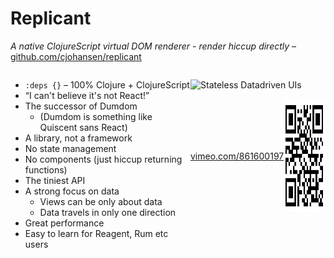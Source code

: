 <div class="slide">

# Replicant

_A native ClojureScript virtual DOM renderer - render hiccup directly_ – [github.com/cjohansen/replicant](https://github.com/cjohansen/replicant)

<div style="display: flex; flex-direction: row;">
<div style="display: flex; flex-direction: column; flex: 1;">

* `:deps {}` – 100% Clojure + ClojureScript
* “I can't believe it's not React!”
* The successor of Dumdom
  * (Dumdom is something like Quiscent sans React)
* A library, not a framework
* No state management
* No components (just hiccup returning functions)
* The tiniest API
* A strong focus on data
  * Views can be only about data
  * Data travels in only one direction
* Great performance
* Easy to learn for Reagent, Rum etc users

</div>

<div class="column" style="flex: 0.75;">

![Stateless Datadriven UIs](images/stateless-datadriven-ui-talk.png)

<div style="display: flex; flex-direction: row; align-items: center;">
  <div style="flex: 1; text-align: center;">
    <a href="https://vimeo.com/861600197">vimeo.com/861600197</a>
  </div>
  <div style="flex: 1; text-align: center;">
    <img src="images/stateless-and-datadriven-qr.png" alt="Stateless Datadriven UIs QR code" width="180" height="180">
  </div>
</div>

</div>

</div>

</div>
